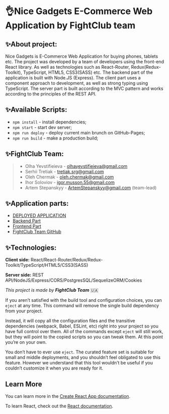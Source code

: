 # 👌Nice Gadgets E-Commerce Web Application by FightClub team

## ✨About project:
Nice Gadgets is E-Commerce Web Application for buying phones, tablets etc.
The project was developed by a team of developers using the front-end React library.
As well as technologies such as React-Router, Redux(Redux-Toolkit), TypeScript, HTML5, CSS3(SASS) etc.
The backend part of the application is built with Node.JS (Express).
The client part uses a component approach to development, as well as strong typing using TypeScript.
The server part is built according to the MVC pattern and works according to the principles of the REST API.

## ✨Available Scripts:

- `npm install` - install dependencies;
- `npm start` - start dev server;
- `npm run deploy` - deploy current main brunch on GitHub-Pages;
- `npm run build` - make a production build;

## ✨FightClub Team:
> - Olha Yevstifieieva - olhayevstifieieva@gmail.com
> - Serhii Tretiak - tretiak.srg@gmail.com
> - Oleh Chermak - oleh.chermak@gmail.com
> - Ihor Soloviov - igor.musson.55@gmail.com
> - Artem Stepanskyy - ArtemStepanskyy@gmail.com (team-lead)

## ✨Application parts:

- [DEPLOYED APPLICATION](https://fe-nov22-team8.github.io/front-end-part/)
- [Backend Part](https://github.com/fe-nov22-team8/back-end-part)
- [Frontend Part](https://github.com/fe-nov22-team8/front-end-part)
- [FightClub Team GitHub](https://github.com/fe-nov22-team8)

## ✨Technologies:

**Client side:**
React/React-Router/Redux/Redux-Toolkit/TypeScript/HTML5/CSS3(SASS)

**Server side:**
REST API/NodeJS/Express/CORS/PostgresSQL/SequelizeORM/Cookies


*This project is made by **FightClub Team*** 🇺🇦


If you aren’t satisfied with the build tool and configuration choices, you can `eject` at any time. This command will remove the single build dependency from your project.

Instead, it will copy all the configuration files and the transitive dependencies (webpack, Babel, ESLint, etc) right into your project so you have full control over them. All of the commands except `eject` will still work, but they will point to the copied scripts so you can tweak them. At this point you’re on your own.

You don’t have to ever use `eject`. The curated feature set is suitable for small and middle deployments, and you shouldn’t feel obligated to use this feature. However we understand that this tool wouldn’t be useful if you couldn’t customize it when you are ready for it.

## Learn More

You can learn more in the [Create React App documentation](https://facebook.github.io/create-react-app/docs/getting-started).

To learn React, check out the [React documentation](https://reactjs.org/).
